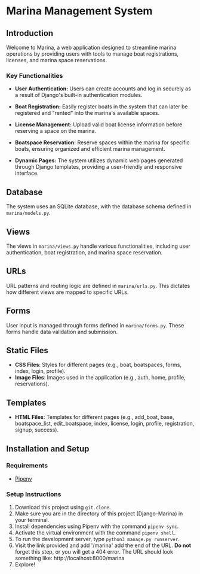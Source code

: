 # Marina Management System

## Introduction

Welcome to Marina, a web application designed to streamline marina operations by providing users with tools to manage boat registrations, licenses, and marina space reservations.  

### Key Functionalities

- **User Authentication:** Users can create accounts and log in securely as a result of Django's built-in authentication modules.

- **Boat Registration:** Easily register boats in the system that can later be registered and "rented" into the marina's available spaces.

- **License Management:** Upload valid boat license information before reserving a space on the marina.

- **Boatspace Reservation:** Reserve spaces within the marina for specific boats, ensuring organized and efficient marina management.

- **Dynamic Pages:** The system utilizes dynamic web pages generated through Django templates, providing a user-friendly and responsive interface.

## Database

The system uses an SQLite database, with the database schema defined in `marina/models.py`.

## Views

The views in `marina/views.py` handle various functionalities, including user authentication, boat registration, and marina space reservation.

## URLs

URL patterns and routing logic are defined in `marina/urls.py`. This dictates how different views are mapped to specific URLs.

## Forms

User input is managed through forms defined in `marina/forms.py`. These forms handle data validation and submission.

## Static Files

- **CSS Files**: Styles for different pages (e.g., boat, boatspaces, forms, index, login, profile).
- **Image Files**: Images used in the application (e.g., auth, home, profile, reservations).

## Templates


- **HTML Files**: Templates for different pages (e.g., add_boat, base, boatspace_list, edit_boatspace, index, license, login, profile, registration, signup, success).

## Installation and Setup

### Requirements

- [Pipenv](https://pipenv.pypa.io/en/latest/)

### Setup Instructions

1. Download this project using ```git clone```.  
2. Make sure you are in the directory of this project (Django-Marina) in your terminal. 
3. Install dependencies using Pipenv with the command ```pipenv sync```.
4. Activate the virtual environment with the command ```pipenv shell```.
5. To run the development server, type ```python3 manage.py runserver```.
6. Visit the link provided and add '/marina' add the end of the URL. **Do not** forget this step, or you will get a 404 error. The URL should look something like: http://localhost:8000/marina
7. Explore!





